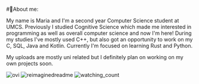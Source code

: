 #🐢About me: 

My name is Maria and I'm a second year Computer Science student at UMCS. Previously I studied Cognitive Science which made me interested in programming as well as overall computer science and now I'm here! 
During my studies I've mostly used C++, but also got an opportunity to work on my C, SQL, Java and Kotlin. Currently I'm focused on learning Rust and Python.

My uploads are mostly uni related but I definitely plan on working on my own projects soon.

<img src="https://github-readme-stats.vercel.app/api/top-langs?username=mdomag&show_icons=true&locale=en&layout=compact&theme=chartreuse-dark" alt="ovi" />
<img src="https://myreadme.vercel.app/api/embed/mdomag?panels=userstatistics,toprepositories,toplanguages,commitgraph" alt="reimaginedreadme" />
<img src="https://komarev.com/ghpvc/?username=mdomag&color=brightgreen" alt="watching_count" />

<!--
**mdomag/mdomag** is a ✨ _special_ ✨ repository because its `README.md` (this file) appears on your GitHub profile.

Here are some ideas to get you started:

- 🔭 I’m currently working on ...
- 🌱 I’m currently learning ...
- 👯 I’m looking to collaborate on ...
- 🤔 I’m looking for help with ...
- 💬 Ask me about ...
- 📫 How to reach me: ...
- 😄 Pronouns: ...
- ⚡ Fun fact: ...
-->
